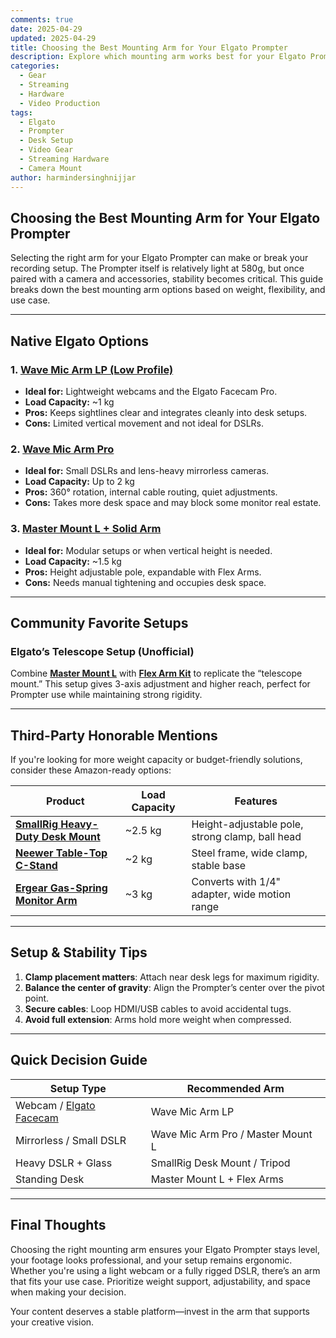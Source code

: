 ```yaml
---
comments: true
date: 2025-04-29
updated: 2025-04-29
title: Choosing the Best Mounting Arm for Your Elgato Prompter
description: Explore which mounting arm works best for your Elgato Prompter depending on your camera setup, space constraints, and flexibility needs. From Elgato's Low Profile Arm to heavy-duty third-party options, here's everything you need to know.
categories:
  - Gear
  - Streaming
  - Hardware
  - Video Production
tags:
  - Elgato
  - Prompter
  - Desk Setup
  - Video Gear
  - Streaming Hardware
  - Camera Mount
author: harmindersinghnijjar
---
```


## Choosing the Best Mounting Arm for Your Elgato Prompter

Selecting the right arm for your Elgato Prompter can make or break your recording setup. The Prompter itself is relatively light at 580g, but once paired with a camera and accessories, stability becomes critical. This guide breaks down the best mounting arm options based on weight, flexibility, and use case.

---

## Native Elgato Options

### 1. [**Wave Mic Arm LP (Low Profile)**](https://amzn.to/42QKKLr)
- **Ideal for:** Lightweight webcams and the Elgato Facecam Pro.
- **Load Capacity:** ~1 kg  
- **Pros:** Keeps sightlines clear and integrates cleanly into desk setups.  
- **Cons:** Limited vertical movement and not ideal for DSLRs.

### 2. [**Wave Mic Arm Pro**](https://amzn.to/3YkzHbT)
- **Ideal for:** Small DSLRs and lens-heavy mirrorless cameras.
- **Load Capacity:** Up to 2 kg
- **Pros:** 360° rotation, internal cable routing, quiet adjustments.
- **Cons:** Takes more desk space and may block some monitor real estate.

### 3. [**Master Mount L + Solid Arm**](https://amzn.to/44LzzpF)
- **Ideal for:** Modular setups or when vertical height is needed.
- **Load Capacity:** ~1.5 kg
- **Pros:** Height adjustable pole, expandable with Flex Arms.
- **Cons:** Needs manual tightening and occupies desk space.

---

## Community Favorite Setups

### Elgato’s Telescope Setup (Unofficial)
Combine [**Master Mount L**](https://amzn.to/3EDV3dJ) with [**Flex Arm Kit**](https://amzn.to/449YseC) to replicate the “telescope mount.” This setup gives 3-axis adjustment and higher reach, perfect for Prompter use while maintaining strong rigidity.

---

## Third-Party Honorable Mentions
If you're looking for more weight capacity or budget-friendly solutions, consider these Amazon-ready options:

| Product                          | Load Capacity | Features                                            |
|----------------------------------|---------------|-----------------------------------------------------|
| [**SmallRig Heavy-Duty Desk Mount**](https://amzn.to/42Y88qn) | ~2.5 kg       | Height-adjustable pole, strong clamp, ball head     |
| [**Neewer Table-Top C-Stand**](https://amzn.to/4jXMhX2)      | ~2 kg         | Steel frame, wide clamp, stable base                |
| [**Ergear Gas-Spring Monitor Arm**](https://amzn.to/3YmegHz) | ~3 kg         | Converts with 1/4" adapter, wide motion range       |

---

## Setup & Stability Tips

1. **Clamp placement matters**: Attach near desk legs for maximum rigidity.
2. **Balance the center of gravity**: Align the Prompter’s center over the pivot point.
3. **Secure cables**: Loop HDMI/USB cables to avoid accidental tugs.
4. **Avoid full extension**: Arms hold more weight when compressed.

---

## Quick Decision Guide

| Setup Type                | Recommended Arm                    |
|--------------------------|------------------------------------|
| Webcam / [Elgato Facecam](https://amzn.to/3EFEHRQ)  | Wave Mic Arm LP                    |
| Mirrorless / Small DSLR  | Wave Mic Arm Pro / Master Mount L |
| Heavy DSLR + Glass       | SmallRig Desk Mount / Tripod       |
| Standing Desk            | Master Mount L + Flex Arms         |

---

## Final Thoughts

Choosing the right mounting arm ensures your Elgato Prompter stays level, your footage looks professional, and your setup remains ergonomic. Whether you're using a light webcam or a fully rigged DSLR, there’s an arm that fits your use case. Prioritize weight support, adjustability, and space when making your decision.

Your content deserves a stable platform—invest in the arm that supports your creative vision.
